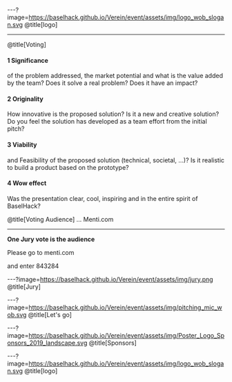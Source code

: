 ---?image=https://baselhack.github.io/Verein/event/assets/img/logo_wob_slogan.svg
@title[logo]

---
@title[Voting]
#### 1 Significance 
of the problem addressed, the market potential and what is the value added by the team? Does it solve a real problem? Does it have an impact?

#### 2 Originality
How innovative is the proposed solution? Is it a new and creative solution? Do you feel the solution has developed as a team effort from the initial pitch?

#### 3 Viability
and Feasibility of the proposed solution (technical, societal, ...)? Is it realistic to build a product based on the prototype? 

#### 4 Wow effect
Was the presentation clear, cool, inspiring and in the entire spirit of BaselHack?

@title[Voting Audience]
... Menti.com

---
**One Jury vote is the audience** 

Please go to menti.com 

and enter 843284

---?image=https://baselhack.github.io/Verein/event/assets/img/jury.png
@title[Jury]

---?image=https://baselhack.github.io/Verein/event/assets/img/pitching_mic_wob.svg
@title[Let's go]

---?image=https://baselhack.github.io/Verein/event/assets/img/Poster_Logo_Sponsors_2019_landscape.svg
@title[Sponsors]

---?image=https://baselhack.github.io/Verein/event/assets/img/logo_wob_slogan.svg
@title[logo]
